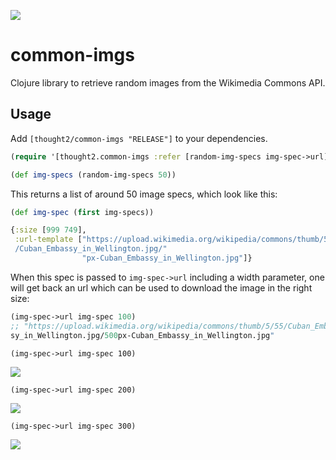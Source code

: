 ![](https://clojars.org/thought2/common-imgs/latest-version.svg)

# common-imgs

Clojure library to retrieve random images from the Wikimedia Commons API.

## Usage

Add `[thought2/common-imgs "RELEASE"]` to your dependencies.

```clj
(require '[thought2.common-imgs :refer [random-img-specs img-spec->url])

(def img-specs (random-img-specs 50))
```

This returns a list of around 50 image specs, which look like this:


```clj
(def img-spec (first img-specs))

{:size [999 749],
 :url-template ["https://upload.wikimedia.org/wikipedia/commons/thumb/5/55
 /Cuban_Embassy_in_Wellington.jpg/"
                "px-Cuban_Embassy_in_Wellington.jpg"]}
```

When this spec is passed to `img-spec->url` including a width parameter, one will get back an url which can be used to download the image in the right size:

```clj
(img-spec->url img-spec 100)
;; "https://upload.wikimedia.org/wikipedia/commons/thumb/5/55/Cuban_Embas
sy_in_Wellington.jpg/500px-Cuban_Embassy_in_Wellington.jpg"
```

`(img-spec->url img-spec 100)`

![](https://upload.wikimedia.org/wikipedia/commons/thumb/5/55/Cuban_Embassy_in_Wellington.jpg/100px-Cuban_Embassy_in_Wellington.jpg)


`(img-spec->url img-spec 200)`

![](https://upload.wikimedia.org/wikipedia/commons/thumb/5/55/Cuban_Embassy_in_Wellington.jpg/200px-Cuban_Embassy_in_Wellington.jpg)


`(img-spec->url img-spec 300)`

![](https://upload.wikimedia.org/wikipedia/commons/thumb/5/55/Cuban_Embassy_in_Wellington.jpg/300px-Cuban_Embassy_in_Wellington.jpg)

